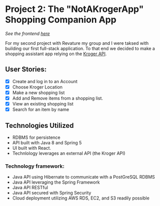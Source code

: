 # Project 2: The "NotAKrogerApp" Shopping Companion App
_See the frontend [here](https://github.com/LutherNa/GroceryAppFrontend)_

For my second project with Revature my group and I were taksed with building our first full-stack application. To that end we decided to make a shopping assistant app relying on the [Kroger API](https://developer.kroger.com/reference/). 

## User Stories:

* [x] Create and log in to an Account
* [x] Choose Kroger Location
* [x] Make a new shopping list
* [X] Add and Remove items from a shopping list. 
* [X] View an existing shopping list
* [x] Search for an item by name

## Technologies Utilized

- RDBMS for persistence 
- API built with Java 8 and Spring 5
- UI built with React.
- Technlology leverages an external API (the Kroger API)
### Technology framework: 
- Java API using Hibernate to communicate with a PostGreSQL RDBMS 
- Java API leveraging the Spring Framework
- Java API RESTful 
- Java API secured with Spring Security
- Cloud deployment utilizing AWS RDS, EC2, and S3 readily possible
